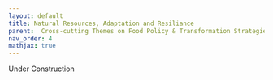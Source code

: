 ```yaml
---
layout: default
title: Natural Resources, Adaptation and Resiliance
parent:  Cross-cutting Themes on Food Policy & Transformation Strategies
nav_order: 4
mathjax: true
---
```


Under Construction
